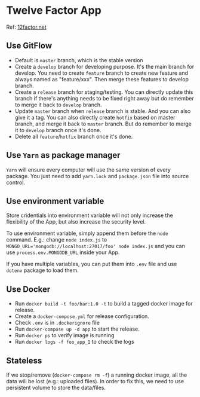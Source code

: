 # Twelve Factor App

Ref: [12factor.net](12factor.net)

## Use GitFlow

* Default is `master` branch, which is the stable version
* Create a `develop` branch for developing purpose. It's the main branch for
  develop. You need to create `feature` branch to create new feature and always
  named as "feature/xxx". Then merge these features to develop branch.
* Create a `release` branch for staging/testing. You can directly update this
  branch if there's anything needs to be fixed right away but do remember to
  merge it back to `develop` branch.
* Update `master` branch when `release` branch is stable. And you can also give
  it a tag. You can also directly create `hotfix` based on master branch, and
  merge it back to `master` branch. But do remember to merge it to `develop`
  branch once it's done.
* Delete all `feature`/`hotfix` branch once it's done.

## Use `Yarn` as package manager

`Yarn` will ensure every computer will use the same version of every package.
You just need to add `yarn.lock` and `package.json` file into source control.

## Use environment variable

Store cridentials into environment variable will not only increase the
flexibility of the App, but also increase the security level.

To use environment variable, simply append them before the `node` command. E.g.:
change `node index.js` to `MONGO_URL='mongodb://localhost:27017/foo' node
index.js` and you can use `process.env.MONGODB_URL` inside your App.

If you have multiple variables, you can put them into `.env` file and use
`dotenv` package to load them.

## Use Docker

* Run `docker build -t foo/bar:1.0 -t` to build a tagged docker image for
  release.
* Create a `docker-compose.yml` for release configuration.
* Check `.env` is in `.dockerignore` file
* Run `docker-compose up -d app` to start the release.
* Run `docker ps` to verify image is running
* Run `docker logs -f foo_app_1` to check the logs

## Stateless

If we stop/remove (`docker-compose rm -f`) a running docker image, all the data
will be lost (e.g.: uploaded files). In order to fix this, we need to use
persistent volume to store the data/files.
